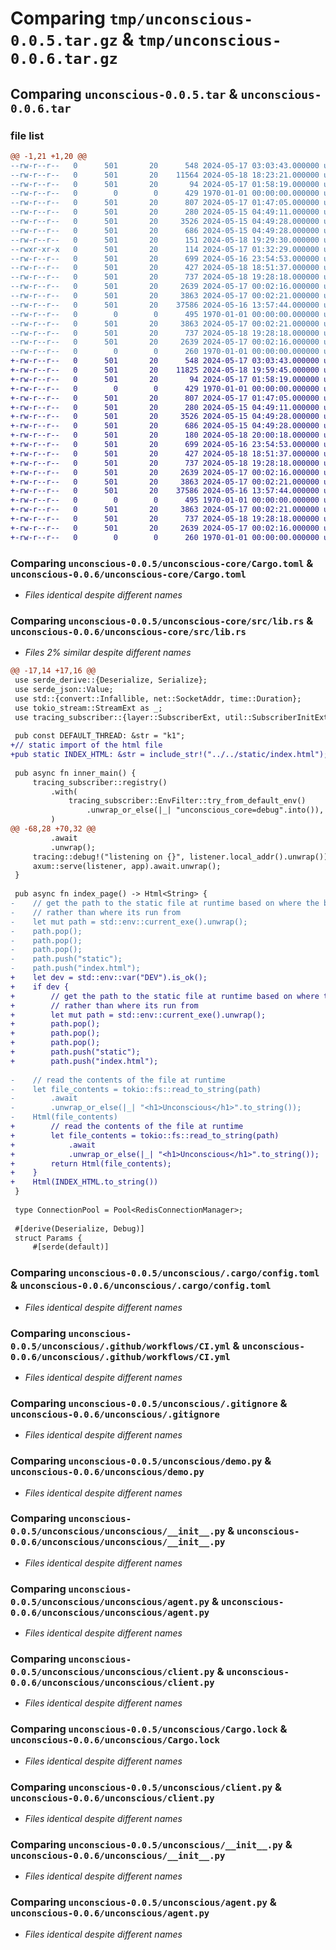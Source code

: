 # Comparing `tmp/unconscious-0.0.5.tar.gz` & `tmp/unconscious-0.0.6.tar.gz`

## Comparing `unconscious-0.0.5.tar` & `unconscious-0.0.6.tar`

### file list

```diff
@@ -1,21 +1,20 @@
--rw-r--r--   0      501       20      548 2024-05-17 03:03:43.000000 unconscious-0.0.5/unconscious-core/Cargo.toml
--rw-r--r--   0      501       20    11564 2024-05-18 18:23:21.000000 unconscious-0.0.5/unconscious-core/src/lib.rs
--rw-r--r--   0      501       20       94 2024-05-17 01:58:19.000000 unconscious-0.0.5/unconscious-core/src/main.rs
--rw-r--r--   0        0        0      429 1970-01-01 00:00:00.000000 unconscious-0.0.5/unconscious/Cargo.toml
--rw-r--r--   0      501       20      807 2024-05-17 01:47:05.000000 unconscious-0.0.5/unconscious/.cargo/config.toml
--rw-r--r--   0      501       20      280 2024-05-15 04:49:11.000000 unconscious-0.0.5/unconscious/.env/pyvenv.cfg
--rw-r--r--   0      501       20     3526 2024-05-15 04:49:28.000000 unconscious-0.0.5/unconscious/.github/workflows/CI.yml
--rw-r--r--   0      501       20      686 2024-05-15 04:49:28.000000 unconscious-0.0.5/unconscious/.gitignore
--rw-r--r--   0      501       20      151 2024-05-18 19:29:30.000000 unconscious-0.0.5/unconscious/Makefile
--rwxr-xr-x   0      501       20      114 2024-05-17 01:32:29.000000 unconscious-0.0.5/unconscious/custom-cargo-wrapper
--rw-r--r--   0      501       20      699 2024-05-16 23:54:53.000000 unconscious-0.0.5/unconscious/demo.py
--rw-r--r--   0      501       20      427 2024-05-18 18:51:37.000000 unconscious-0.0.5/unconscious/src/lib.rs
--rw-r--r--   0      501       20      737 2024-05-18 19:28:18.000000 unconscious-0.0.5/unconscious/unconscious/__init__.py
--rw-r--r--   0      501       20     2639 2024-05-17 00:02:16.000000 unconscious-0.0.5/unconscious/unconscious/agent.py
--rw-r--r--   0      501       20     3863 2024-05-17 00:02:21.000000 unconscious-0.0.5/unconscious/unconscious/client.py
--rw-r--r--   0      501       20    37586 2024-05-16 13:57:44.000000 unconscious-0.0.5/unconscious/Cargo.lock
--rw-r--r--   0        0        0      495 1970-01-01 00:00:00.000000 unconscious-0.0.5/pyproject.toml
--rw-r--r--   0      501       20     3863 2024-05-17 00:02:21.000000 unconscious-0.0.5/unconscious/client.py
--rw-r--r--   0      501       20      737 2024-05-18 19:28:18.000000 unconscious-0.0.5/unconscious/__init__.py
--rw-r--r--   0      501       20     2639 2024-05-17 00:02:16.000000 unconscious-0.0.5/unconscious/agent.py
--rw-r--r--   0        0        0      260 1970-01-01 00:00:00.000000 unconscious-0.0.5/PKG-INFO
+-rw-r--r--   0      501       20      548 2024-05-17 03:03:43.000000 unconscious-0.0.6/unconscious-core/Cargo.toml
+-rw-r--r--   0      501       20    11825 2024-05-18 19:59:45.000000 unconscious-0.0.6/unconscious-core/src/lib.rs
+-rw-r--r--   0      501       20       94 2024-05-17 01:58:19.000000 unconscious-0.0.6/unconscious-core/src/main.rs
+-rw-r--r--   0        0        0      429 1970-01-01 00:00:00.000000 unconscious-0.0.6/unconscious/Cargo.toml
+-rw-r--r--   0      501       20      807 2024-05-17 01:47:05.000000 unconscious-0.0.6/unconscious/.cargo/config.toml
+-rw-r--r--   0      501       20      280 2024-05-15 04:49:11.000000 unconscious-0.0.6/unconscious/.env/pyvenv.cfg
+-rw-r--r--   0      501       20     3526 2024-05-15 04:49:28.000000 unconscious-0.0.6/unconscious/.github/workflows/CI.yml
+-rw-r--r--   0      501       20      686 2024-05-15 04:49:28.000000 unconscious-0.0.6/unconscious/.gitignore
+-rw-r--r--   0      501       20      180 2024-05-18 20:00:18.000000 unconscious-0.0.6/unconscious/Makefile
+-rw-r--r--   0      501       20      699 2024-05-16 23:54:53.000000 unconscious-0.0.6/unconscious/demo.py
+-rw-r--r--   0      501       20      427 2024-05-18 18:51:37.000000 unconscious-0.0.6/unconscious/src/lib.rs
+-rw-r--r--   0      501       20      737 2024-05-18 19:28:18.000000 unconscious-0.0.6/unconscious/unconscious/__init__.py
+-rw-r--r--   0      501       20     2639 2024-05-17 00:02:16.000000 unconscious-0.0.6/unconscious/unconscious/agent.py
+-rw-r--r--   0      501       20     3863 2024-05-17 00:02:21.000000 unconscious-0.0.6/unconscious/unconscious/client.py
+-rw-r--r--   0      501       20    37586 2024-05-16 13:57:44.000000 unconscious-0.0.6/unconscious/Cargo.lock
+-rw-r--r--   0        0        0      495 1970-01-01 00:00:00.000000 unconscious-0.0.6/pyproject.toml
+-rw-r--r--   0      501       20     3863 2024-05-17 00:02:21.000000 unconscious-0.0.6/unconscious/client.py
+-rw-r--r--   0      501       20      737 2024-05-18 19:28:18.000000 unconscious-0.0.6/unconscious/__init__.py
+-rw-r--r--   0      501       20     2639 2024-05-17 00:02:16.000000 unconscious-0.0.6/unconscious/agent.py
+-rw-r--r--   0        0        0      260 1970-01-01 00:00:00.000000 unconscious-0.0.6/PKG-INFO
```

### Comparing `unconscious-0.0.5/unconscious-core/Cargo.toml` & `unconscious-0.0.6/unconscious-core/Cargo.toml`

 * *Files identical despite different names*

### Comparing `unconscious-0.0.5/unconscious-core/src/lib.rs` & `unconscious-0.0.6/unconscious-core/src/lib.rs`

 * *Files 2% similar despite different names*

```diff
@@ -17,14 +17,16 @@
 use serde_derive::{Deserialize, Serialize};
 use serde_json::Value;
 use std::{convert::Infallible, net::SocketAddr, time::Duration};
 use tokio_stream::StreamExt as _;
 use tracing_subscriber::{layer::SubscriberExt, util::SubscriberInitExt};
 
 pub const DEFAULT_THREAD: &str = "k1";
+// static import of the html file
+pub static INDEX_HTML: &str = include_str!("../../static/index.html");
 
 pub async fn inner_main() {
     tracing_subscriber::registry()
         .with(
             tracing_subscriber::EnvFilter::try_from_default_env()
                 .unwrap_or_else(|_| "unconscious_core=debug".into()),
         )
@@ -68,28 +70,32 @@
         .await
         .unwrap();
     tracing::debug!("listening on {}", listener.local_addr().unwrap());
     axum::serve(listener, app).await.unwrap();
 }
 
 pub async fn index_page() -> Html<String> {
-    // get the path to the static file at runtime based on where the binary is
-    // rather than where its run from
-    let mut path = std::env::current_exe().unwrap();
-    path.pop();
-    path.pop();
-    path.pop();
-    path.push("static");
-    path.push("index.html");
+    let dev = std::env::var("DEV").is_ok();
+    if dev {
+        // get the path to the static file at runtime based on where the binary is
+        // rather than where its run from
+        let mut path = std::env::current_exe().unwrap();
+        path.pop();
+        path.pop();
+        path.pop();
+        path.push("static");
+        path.push("index.html");
 
-    // read the contents of the file at runtime
-    let file_contents = tokio::fs::read_to_string(path)
-        .await
-        .unwrap_or_else(|_| "<h1>Unconscious</h1>".to_string());
-    Html(file_contents)
+        // read the contents of the file at runtime
+        let file_contents = tokio::fs::read_to_string(path)
+            .await
+            .unwrap_or_else(|_| "<h1>Unconscious</h1>".to_string());
+        return Html(file_contents);
+    }
+    Html(INDEX_HTML.to_string())
 }
 
 type ConnectionPool = Pool<RedisConnectionManager>;
 
 #[derive(Deserialize, Debug)]
 struct Params {
     #[serde(default)]
```

### Comparing `unconscious-0.0.5/unconscious/.cargo/config.toml` & `unconscious-0.0.6/unconscious/.cargo/config.toml`

 * *Files identical despite different names*

### Comparing `unconscious-0.0.5/unconscious/.github/workflows/CI.yml` & `unconscious-0.0.6/unconscious/.github/workflows/CI.yml`

 * *Files identical despite different names*

### Comparing `unconscious-0.0.5/unconscious/.gitignore` & `unconscious-0.0.6/unconscious/.gitignore`

 * *Files identical despite different names*

### Comparing `unconscious-0.0.5/unconscious/demo.py` & `unconscious-0.0.6/unconscious/demo.py`

 * *Files identical despite different names*

### Comparing `unconscious-0.0.5/unconscious/unconscious/__init__.py` & `unconscious-0.0.6/unconscious/unconscious/__init__.py`

 * *Files identical despite different names*

### Comparing `unconscious-0.0.5/unconscious/unconscious/agent.py` & `unconscious-0.0.6/unconscious/unconscious/agent.py`

 * *Files identical despite different names*

### Comparing `unconscious-0.0.5/unconscious/unconscious/client.py` & `unconscious-0.0.6/unconscious/unconscious/client.py`

 * *Files identical despite different names*

### Comparing `unconscious-0.0.5/unconscious/Cargo.lock` & `unconscious-0.0.6/unconscious/Cargo.lock`

 * *Files identical despite different names*

### Comparing `unconscious-0.0.5/unconscious/client.py` & `unconscious-0.0.6/unconscious/client.py`

 * *Files identical despite different names*

### Comparing `unconscious-0.0.5/unconscious/__init__.py` & `unconscious-0.0.6/unconscious/__init__.py`

 * *Files identical despite different names*

### Comparing `unconscious-0.0.5/unconscious/agent.py` & `unconscious-0.0.6/unconscious/agent.py`

 * *Files identical despite different names*

